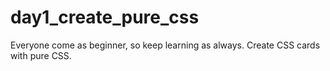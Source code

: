 # day1_create_pure_css
Everyone come as beginner, so keep learning as always. Create CSS cards with pure CSS.
